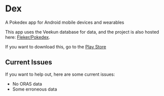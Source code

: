 # Dex
A Pokedex app for Android mobile devices and wearables

This app uses the Veekun database for data, and the project is also hosted here: <a href="github.com/fleker/pokedex">Fleker/Pokedex</a>.


If you want to download this, go to the <a href="https://play.google.com/store/apps/details?id=com.felkertech.n.dex">Play Store</a>

## Current Issues
If you want to help out, here are some current issues:

* No ORAS data
* Some erroneous data
